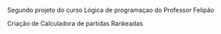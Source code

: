 Segundo projeto do curso Lógica de programaçao do Professor Felipão

Criação de Calculadora de partidas Rankeadas
